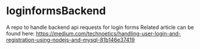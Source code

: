 # loginformsBackend
A repo to handle backend api requests for login forms
Related article can be found here: https://medium.com/technoetics/handling-user-login-and-registration-using-nodejs-and-mysql-81b146e37419

